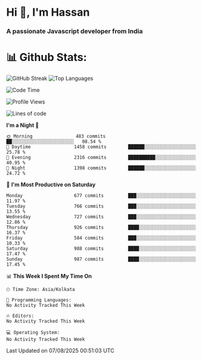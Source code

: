 # Hi 👋, I'm Hassan
### A passionate Javascript developer from India


# 📊 Github Stats:
![GitHub Streak](https://github-readme-streak-stats.herokuapp.com/?user=codeblooded47&theme=dracula&hide_border=false)
![Top Languages](https://github-readme-stats.vercel.app/api/top-langs/?username=codeblooded47&layout=compact&theme=dracula)



<!--START_SECTION:waka-->
![Code Time](http://img.shields.io/badge/Code%20Time-883%20hrs%201%20min-blue)

![Profile Views](http://img.shields.io/badge/Profile%20Views-0-blue)

![Lines of code](https://img.shields.io/badge/From%20Hello%20World%20I%27ve%20Written-24.2%20million%20lines%20of%20code-blue)

**I'm a Night 🦉** 

```text
🌞 Morning                483 commits         ██░░░░░░░░░░░░░░░░░░░░░░░   08.54 % 
🌆 Daytime                1458 commits        ██████░░░░░░░░░░░░░░░░░░░   25.78 % 
🌃 Evening                2316 commits        ██████████░░░░░░░░░░░░░░░   40.95 % 
🌙 Night                  1398 commits        ██████░░░░░░░░░░░░░░░░░░░   24.72 % 
```
📅 **I'm Most Productive on Saturday** 

```text
Monday                   677 commits         ███░░░░░░░░░░░░░░░░░░░░░░   11.97 % 
Tuesday                  766 commits         ███░░░░░░░░░░░░░░░░░░░░░░   13.55 % 
Wednesday                727 commits         ███░░░░░░░░░░░░░░░░░░░░░░   12.86 % 
Thursday                 926 commits         ████░░░░░░░░░░░░░░░░░░░░░   16.37 % 
Friday                   584 commits         ███░░░░░░░░░░░░░░░░░░░░░░   10.33 % 
Saturday                 988 commits         ████░░░░░░░░░░░░░░░░░░░░░   17.47 % 
Sunday                   987 commits         ████░░░░░░░░░░░░░░░░░░░░░   17.45 % 
```


📊 **This Week I Spent My Time On** 

```text
🕑︎ Time Zone: Asia/Kolkata

💬 Programming Languages: 
No Activity Tracked This Week

🔥 Editors: 
No Activity Tracked This Week

💻 Operating System: 
No Activity Tracked This Week
```


 Last Updated on 07/08/2025 00:51:03 UTC
<!--END_SECTION:waka-->

